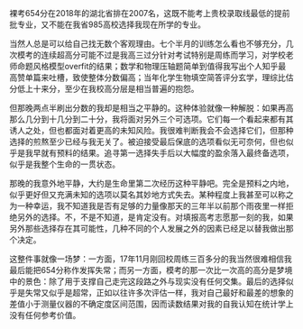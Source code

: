 
裸考654分在2018年的湖北省排在2007名，这既不能考上贵校录取线最低的提前批专业，又不能在我省985高校选择我现在所学的专业。

当然人总是可以给自己找无数个客观理由。七个半月的训练怎么看也不够充分，几次模考的连续超高分可能不过是我高三过分针对考试特别是周练而学习，对学校老师命题风格模型overfit的结果；数学和物理压轴题简单到值得我写出个人知乎最高赞单篇来吐槽，致使整体分数偏高；当年化学生物填空简答评分玄学，理综比估分低上十来分，至少在我校高分层是相当普遍的抱怨。

但那晚两点半刷出分数的我却是相当之平静的。这种体验就像一种解脱：如果再高那么几分到十几分到二十分，我将面对另外三个可选项。它们每一个看起来都有其诱人之处，但也都面对着更高的未知风险。我很难判断我会不会选择它们，但那种选择的煎熬至少已经与我无关了。被迫接受最后保底的选项看似无可奈何，但也似乎是我早就有预料的结果。追寻第一选择失手后以大幅度的盈余落入最终备选项，似乎是我整个生命的一贯状态。

那晚的我意外地平静，大约是生命里第二次经历这种平静吧。完全是预料之内地，似乎更好但又充满未知的选项以莫名其妙地方式失去。某种程度上我甚至可以称之为一种幸运，我不知道我是否有足够的力量像那天的三年半以前那个雨夜里一样拒绝另外的选择。不，不是不知道，是肯定没有。对填报高考志愿那一刻的我，如果另外那些选择存在其可能性，几种不同的个人发展之外的因素已经足以替我做出那个决定。

这整件事就像一场梦：一方面，17年11月刚回校周练三百多分的我当然很难相信我最后能把654分称作发挥失常；而另一方面，模考的那一次比一次高的高分是梦境中的景色：除了用于支撑自己走完这段路之外与现实没有任何交集。最后的选择似乎是失常又似乎是超常，正如以往许多次评估一样，我对自己最好和最差的想象的差值小于测量仪器的不确定度区间范围，因而读数结果对我的自我认知在统计学上没有任何参考价值。

